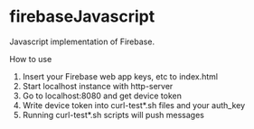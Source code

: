 # firebaseJavascript

Javascript implementation of Firebase.

How to use

1. Insert your Firebase web app keys, etc to index.html
2. Start localhost instance with http-server
3. Go to localhost:8080 and get device token
4. Write device token into curl-test*.sh files and your auth_key
5. Running curl-test*.sh scripts will push messages

